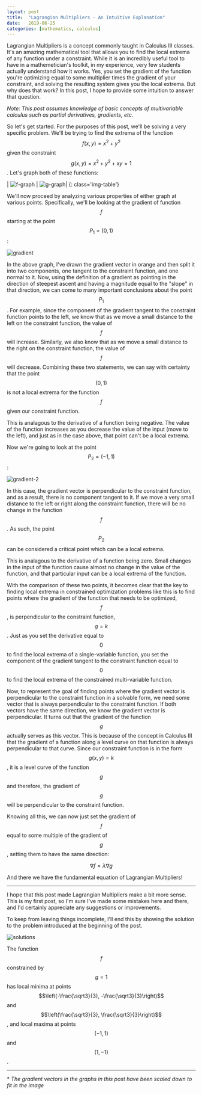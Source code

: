```yaml
---
layout: post
title:  "Lagrangian Multipliers - An Intuitive Explanation"
date:   2019-06-25
categories: [mathematics, calculus]
---
```


Lagrangian Multipliers is a concept commonly taught in Calculus III classes. It's an amazing mathematical tool that allows you to find the local extrema of any function under a constraint. While it is an incredibly useful tool to have in a mathemetician's toolkit, in my experience, very few students actually understand how it works. Yes, you set the gradient of the function you're optimizing equal to some multiplier times the gradient of your constraint, and solving the resulting system gives you the local extrema. But why does that work? In this post, I hope to provide some intuition to answer that question.

*Note: This post assumes knowledge of basic concepts of multivariable calculus such as partial derivatives, gradients, etc.*

So let's get started. For the purposes of this post, we'll be solving a very specific problem. We'll be trying to find the extrema of the function $$f(x, y)=x^2+y^2$$ given the constraint $$g(x, y)=x^2+y^2+xy=1$$. Let's graph both of these functions:

| ![f-graph](/img/lagrangian-multipliers/f-graph.png) | ![g-graph](/img/lagrangian-multipliers/g-graph.png)| 
{: class='img-table'}

We'll now proceed by analyzing various properties of either graph at various points. Specifically, we'll be looking at the gradient of function $$f$$ starting at the point $$P_1=(0, 1)$$:

![gradient](/img/lagrangian-multipliers/gradient.png)

In the above graph, I've drawn the gradient vector in orange and then split it into two components, one tangent to the constraint function, and one normal to it. Now, using the definition of a gradient as pointing in the direction of steepest ascent and having a magnitude equal to the "slope" in that direction, we can come to many important conclusions about the point $$P_1$$. For example, since the component of the gradient tangent to the constraint function points to the left, we know that as we move a small distance to the left on the constraint function, the value of $$f$$ will increase. Similarly, we also know that as we move a small distance to the right on the constraint function, the value of $$f$$ will decrease. Combining these two statements, we can say with certainty that the point $$(0, 1)$$ is not a local extrema for the function $$f$$ given our constraint function.

This is analagous to the derivative of a function being negative. The value of the function increases as you decrease the value of the input (move to the left), and just as in the case above, that point can't be a local extrema.

Now we're going to look at the point $$P_2=(-1, 1)$$:

![gradient-2](/img/lagrangian-multipliers/gradient-2.png)

In this case, the gradient vector is perpendicular to the constraint function, and as a result, there is no component tangent to it. If we move a very small distance to the left or right along the constraint function, there will be no change in the function $$f$$. As such, the point $$P_2$$ can be considered a critical point which can be a local extrema.

This is analagous to the derivative of a function being zero. Small changes in the input of the function cause almost no change in the value of the function, and that particular input can be a local extrema of the function.

With the comparison of these two points, it becomes clear that the key to finding local extrema in constrained optimization problems like this is to find points where the gradient of the function that needs to be optimized, $$f$$, is perpendicular to the constraint function, $$g=k$$. Just as you set the derivative equal to $$0$$ to find the local extrema of a single-variable function, you set the component of the gradient tangent to the constraint function equal to $$0$$ to find the local extrema of the constrained multi-variable function.

Now, to represent the goal of finding points where the gradient vector is perpendicular to the constraint function in a solvable form, we need some vector that is always perpendicular to the constraint function. If both vectors have the same direction, we know the gradient vector is perpendicular. It turns out that the gradient of the function $$g$$ actually serves as this vector. This is because of the concept in Calculus III that the gradient of a function along a level curve on that function is always perpendicular to that curve. Since our constraint function is in the form $$g(x, y) = k$$, it is a level curve of the function $$g$$ and therefore, the gradient of $$g$$ will be perpendicular to the constraint function.

Knowing all this, we can now just set the gradient of $$f$$ equal to some multiple of the gradient of $$g$$, setting them to have the same direction:

$$\nabla f = \lambda \nabla g$$

And there we have the fundamental equation of Lagrangian Multipliers!

---

I hope that this post made Lagrangian Multipliers make a bit more sense. This is my first post, so I'm sure I've made some mistakes here and there, and I'd certainly appreciate any suggestions or improvements.

To keep from leaving things incomplete, I'll end this by showing the solution to the problem introduced at the beginning of the post.

![solutions](/img/lagrangian-multipliers/solutions.png)

The function $$f$$ constrained by $$g=1$$ has local minima at points $$\left(-\frac{\sqrt3}{3}, -\frac{\sqrt3}{3}\right)$$ and $$\left(\frac{\sqrt3}{3}, \frac{\sqrt3}{3}\right)$$, and local maxima at points $$(-1, 1)$$ and $$(1, -1)$$.

---

\* *The gradient vectors in the graphs in this post have been scaled down to fit in the image*
